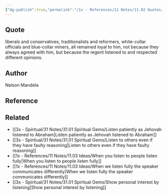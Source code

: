 ```yaml
---
{"dg-publish":true,"permalink":"/1x - References/11 Notes/11.02 Quotes/Listen to others opinions even if you dont agree - Nelson Mandela/","title":"Listen to others opinions even if you dont agree - Nelson Mandela","noteIcon":""}
---
```



## Quote
liberals and conservatives, traditionalists and reformers, white-collar officials and blue-collar miners, all remained loyal to him, not because they always agreed with him, but because the regent listened to and respected different opinions.


## Author
Nelson Mandela

## Reference


## Related
- [[3x - Spiritual/31 Notes/31.01 Spiritual Gems/Listen patiently as Jehovah listened to Abraham\|Listen patiently as Jehovah listened to Abraham]]
- [[3x - Spiritual/31 Notes/31.01 Spiritual Gems/Listen to others even if they have faulty reasoning\|Listen to others even if they have faulty reasoning]]
- [[1x - References/11 Notes/11.03 Ideas/When you listen to people listen fully\|When you listen to people listen fully]]
- [[1x - References/11 Notes/11.03 Ideas/When we listen fully the speaker communicates differently\|When we listen fully the speaker communicates differently]]
- [[3x - Spiritual/31 Notes/31.01 Spiritual Gems/Show personal interest by listening\|Show personal interest by listening]]